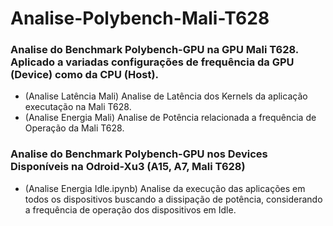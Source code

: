 # Analise-Polybench-Mali-T628
### Analise do Benchmark Polybench-GPU na GPU Mali T628. Aplicado a variadas configurações de frequência da GPU (Device) como da CPU (Host).
  - (Analise Latência Mali) Analise de Latência dos Kernels da aplicação executação na Mali T628.
  - (Analise Energia Mali) Analise de Potência relacionada a frequência de Operação da Mali T628.
### Analise do Benchmark Polybench-GPU nos Devices Disponíveis na Odroid-Xu3 (A15, A7, Mali T628)
  - (Analise Energia Idle.ipynb) Analise da execução das aplicações em todos os dispositivos buscando a dissipação de potência, considerando a frequência de operação    dos dispositivos em Idle.
